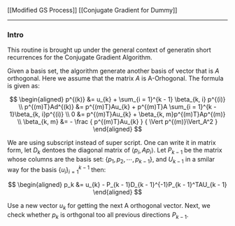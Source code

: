 [[Modified GS Process]]
[[Conjugate Gradient for Dummy]]


---
### **Intro**

This routine is brought up under the general context of generatin short recurrences for the Conjugate Gradient Algorithm. 

Given a basis set, the algorithm generate another basis of vector that is $A$ orthogonal. Here we assume that the matrix $A$ is A-Orhogonal. The formula is given as: 

$$
\begin{aligned}
    p^{(k)} &= u_{k} + \sum_{i = 1}^{k - 1}
        \beta_{k, i} p^{(i)}
    \\
    p^{(m)T}Ad^{(k)} &= p^{(m)T}Au_{k} + p^{(m)T}A 
        \sum_{i = 1}^{k - 1}\beta_{k, i}p^{(i)}
    \\
    0 &= p^{(m)T}Au_{k} + \beta_{k, m}p^{(m)T}Ap^{(m)}
    \\
    \beta_{k, m} &= 
    - \frac
    {
        p^{(m)T}Au_{k}
    }
    {
        \Vert p^{(m)}\Vert_A^2
    }
\end{aligned}
$$

We are using subscript instead of super script. One can write it in matrix form, let $D_k$ dentoes the diagonal matrix of $\langle p_i, Ap_i\rangle$. Let $P_{k - 1}$ be the matrix whose columns are the basis set: $\{p_1, p_2, \cdots,p_{k - 1}\}$, and $U_{k - 1}$ in a smilar way for the basis $\{u_i\}_{i = 1}^{k - 1}$ then: 

$$
\begin{aligned}
    p_k &= u_{k} - P_{k - 1}D_{k - 1}^{-1}P_{k - 1}^TAU_{k - 1}
\end{aligned}
$$

Use a new vector $u_k$ for getting the next A orthogonal vector. Next, we check whether $p_k$ is orthgonal too all previous directions $P_{k - 1}$. 






